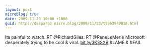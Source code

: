 ```yaml
---
layout: post
microblog: true
date: 2009-11-23 10:00 +1000
guid: http://desparoz.micro.blog/2009/11/23/t5962949818.html
---
```

Its painful to watch. RT @RichardGiles: RT @ReneLeMerle Microsoft desperately trying to be cool &amp; viral. [bit.ly/3K3SXB](http://bit.ly/3K3SXB) #LAME &amp; #FAIL
